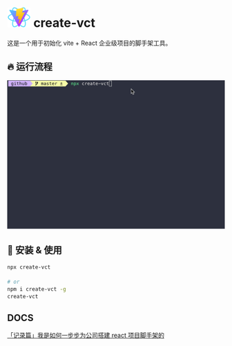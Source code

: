 # ![create-vct](./images/create-vct.svg) create-vct

这是一个用于初始化 vite + React 企业级项目的脚手架工具。

## 🔥 运行流程

![create-vct-flow.gif](./images/create-vct-flow.gif)

## 🎁 安装 & 使用

```bash
npx create-vct

# or
npm i create-vct -g
create-vct
```

## DOCS

[「记录篇」我是如何一步步为公司搭建 react 项目脚手架的](https://juejin.cn/post/7235547967112806437)
